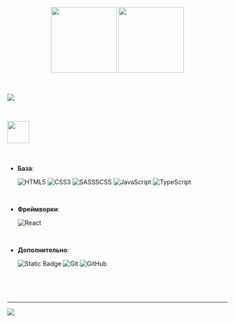 <p align="center">
	<img src="https://i.pinimg.com/originals/b9/98/12/b998122f2c7ef8462a078fb6792ec411.gif" style="height: 150px">
	<img src="https://i.imgur.com/7NYxu3Q.png" style="height: 150px">
</p>

<br>

<img src="https://user-images.githubusercontent.com/73097560/115834477-dbab4500-a447-11eb-908a-139a6edaec5c.gif"><br><br>

## <img src="https://i.imgur.com/BzLasz5.png" style="height: 50px">
<br>

<p align="center">
    
- **База**:

   ![HTML5](https://img.shields.io/badge/HTML5%20-%23E34F26.svg?style=for-the-badge&logo=html5&logoColor=white)
   ![CSS3](https://img.shields.io/badge/CSS%20-%231572B6.svg?style=for-the-badge&logo=css3&logoColor=white)
   ![SASSSCSS](https://img.shields.io/badge/SASS%20%2F%20SCSS-purple?style=for-the-badge&logo=sass)
   ![JavaScript](https://img.shields.io/badge/JavaScript%20-%23F7DF1E.svg?style=for-the-badge&logo=javascript&logoColor=black)
   ![TypeScript](https://img.shields.io/badge/TypeScript-blue?style=for-the-badge&logo=typescript&logoColor=white)


<br>

- **Фреймворки**:

   ![React](https://img.shields.io/badge/React%20JS-blue?style=for-the-badge&logo=react&logoColor=white)


<br>

- **Дополнительно**:

  ![Static Badge](https://img.shields.io/badge/Vite%20JS-yellow?style=for-the-badge&logo=vite)
  ![Git](https://img.shields.io/badge/git-%23F05033.svg?style=for-the-badge&logo=git&logoColor=white)
  ![GitHub](https://img.shields.io/badge/github-%23121011.svg?style=for-the-badge&logo=github&logoColor=white)

<br>

<br>
<br>

-----
<img src="https://i.imgur.com/ocFvQPk.png">

<br>
